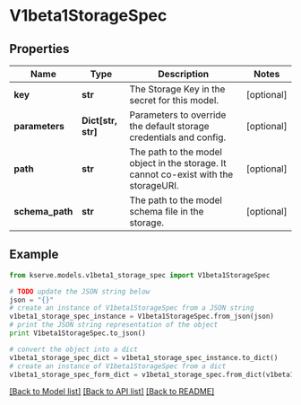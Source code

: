 # V1beta1StorageSpec


## Properties

Name | Type | Description | Notes
------------ | ------------- | ------------- | -------------
**key** | **str** | The Storage Key in the secret for this model. | [optional] 
**parameters** | **Dict[str, str]** | Parameters to override the default storage credentials and config. | [optional] 
**path** | **str** | The path to the model object in the storage. It cannot co-exist with the storageURI. | [optional] 
**schema_path** | **str** | The path to the model schema file in the storage. | [optional] 

## Example

```python
from kserve.models.v1beta1_storage_spec import V1beta1StorageSpec

# TODO update the JSON string below
json = "{}"
# create an instance of V1beta1StorageSpec from a JSON string
v1beta1_storage_spec_instance = V1beta1StorageSpec.from_json(json)
# print the JSON string representation of the object
print V1beta1StorageSpec.to_json()

# convert the object into a dict
v1beta1_storage_spec_dict = v1beta1_storage_spec_instance.to_dict()
# create an instance of V1beta1StorageSpec from a dict
v1beta1_storage_spec_form_dict = v1beta1_storage_spec.from_dict(v1beta1_storage_spec_dict)
```
[[Back to Model list]](../README.md#documentation-for-models) [[Back to API list]](../README.md#documentation-for-api-endpoints) [[Back to README]](../README.md)


